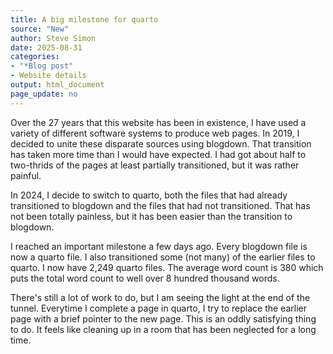 ```yaml
---
title: A big milestone for quarto
source: "New"
author: Steve Simon
date: 2025-08-31
categories: 
- "*Blog post"
- Website details
output: html_document
page_update: no
---
```


Over the 27 years that this website has been in existence, I have used a variety of different software systems to produce web pages. In 2019, I decided to unite these disparate sources using blogdown. That transition has taken more time than I would have expected. I had got about half to two-thrids of the pages at least partially transitioned, but it was rather painful.

<!---more--->

In 2024, I decide to switch to quarto, both the files that had already transitioned to blogdown and the files that had not transitioned. That has not been totally painless, but it has been easier than the transition to blogdown.

I reached an important milestone a few days ago. Every blogdown file is now a quarto file. I also transitioned some (not many) of the earlier files to quarto. I now have 2,249 quarto files. The average word count is 380 which puts the total word count to well over 8 hundred thousand words.

There's still a lot of work to do, but I am seeing the light at the end of the tunnel. Everytime I complete a page in quarto, I try to replace the earlier page with a brief pointer to the new page. This is an oddly satisfying thing to do. It feels like cleaning up in a room that has been neglected for a long time.
